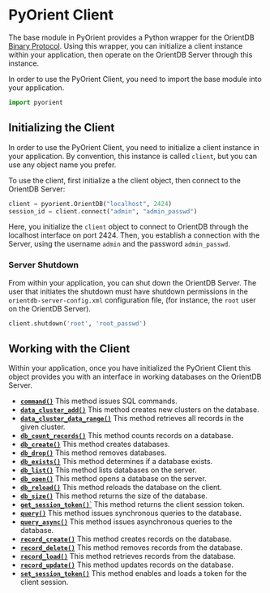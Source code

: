 # PyOrient Client

The base module in PyOrient provides a Python wrapper for the OrientDB [Binary Protocol](Network-Binary-Protocol.md).  Using this wrapper, you can initialize a client instance within your application, then operate on the OrientDB Server through this instance.

In order to use the PyOrient Client, you need to import the base module into your application.  

```py
import pyorient
```

## Initializing the Client

In order to use the PyOrient Client, you need to initialize a client instance in your application.  By convention, this instance is called `client`, but you can use any object name you prefer.

To use the client, first initialize a the client object, then connect to the OrientDB Server:

```py
client = pyorient.OrientDB("localhost", 2424)
session_id = client.connect("admin", "admin_passwd")
```

Here, you initialize the `client` object to connect to OrientDB through the localhost interface on port 2424.  Then, you establish a connection with the Server, using the username `admin` and the password `admin_passwd`.


### Server Shutdown

From within your application, you can shut down the OrientDB Server.  The user that initiates the shutdown must have shutdown permissions in the `orientdb-server-config.xml` configuration file, (for instance, the `root` user on the OrientDB Server).

```py
client.shutdown('root', 'root_passwd')
```

## Working with the Client

Within your application, once you have initialized the PyOrient Client this object provides you with an interface in working databases on the OrientDB Server.

- [**`command()`**](PyOrient-Client-Command.md) This method issues SQL commands.
- [**`data_cluster_add()`**](PyOrient-Client-Data-Cluster-Add.md) This method creates new clusters on the database.
- [**`data_cluster_data_range()`**](PyOrient-Client-Data-Cluster-Data-Range.md) This method retrieves all records in the given cluster.
- [**`db_count_records()`**](PyOrient-Client-DB-Count-Records.md) This method counts records on a database.
- [**`db_create()`**](PyOrient-Client-DB-Create.md) This method creates databases.
- [**`db_drop()`**](PyOrient-Client-DB-Drop.md) This method removes databases.
- [**`db_exists()`**](PyOrient-Client-DB-Exists.md) This method determines if a database exists.
- [**`db_list()`**](PyOrient-Client-DB-List.md) This method lists databases on the server.
- [**`db_open()`**](PyOrient-Client-DB-Open.md) This method opens a database on the server.
- [**`db_reload()`**](PyOrient-Client-DB-Reload.md) This method reloads the database on the client.
- [**`db_size()`**](PyOrient-Client-DB-Size.md) This method returns the size of the database.
- [**`get_session_token()`**`](PyOrient-Client-Get-Session-Token.md) This method returns the client session token.
- [**`query()`**](PyOrient-Client-Query.md) This method issues synchronous queries to the database.
- [**`query_async()`**](PyOrient-Client-Query-Async.md) This method issues asynchronous queries to the database.
- [**`record_create()`**](PyOrient-Client-Record-Create.md) This method creates records on the database.
- [**`record_delete()`**](PyOrient-Client-Record-Delete.md) This method removes records from the database.
- [**`record_load()`**](PyOrient-Client-Record-Load.md) This method retrieves records from the database.
- [**`record_update()`**](PyOrient-Client-Record-Update.md) This method updates records on the database.
- [**`set_session_token()`**](PyOrient-Client-Set-Session-Token.md) This method enables and loads a token for the client session.




